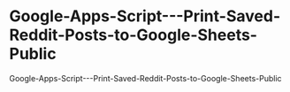 # Google-Apps-Script---Print-Saved-Reddit-Posts-to-Google-Sheets-Public
Google-Apps-Script---Print-Saved-Reddit-Posts-to-Google-Sheets-Public
